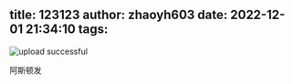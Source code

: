 title: 123123
author: zhaoyh603
date: 2022-12-01 21:34:10
tags:
---

![upload successful](/images/pasted-4.png)

阿斯顿发
